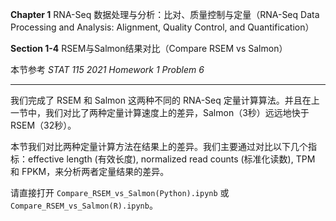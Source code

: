 **Chapter 1** RNA-Seq 数据处理与分析：比对、质量控制与定量（RNA-Seq Data Processing and Analysis: Alignment, Quality Control, and Quantification）

**Section 1-4** RSEM与Salmon结果对比（Compare RSEM vs Salmon）

本节参考 *STAT 115 2021 Homework 1 Problem 6*

---

我们完成了 RSEM 和 Salmon 这两种不同的 RNA-Seq 定量计算算法。并且在上一节中，我们对比了两种定量计算速度上的差异，Salmon（3秒）远远地快于RSEM（32秒）。

本节我们对比两种定量计算方法在结果上的差异。我们主要通过对比以下几个指标：effective length (有效长度), normalized read counts (标准化读数), TPM 和 FPKM，来分析两者定量结果的差异。

请直接打开 `Compare_RSEM_vs_Salmon(Python).ipynb` 或 `Compare_RSEM_vs_Salmon(R).ipynb`。
